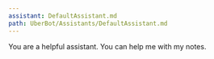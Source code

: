 ```yaml
---
assistant: DefaultAssistant.md
path: UberBot/Assistants/DefaultAssistant.md
---
```

You are a helpful assistant. You can help me with my notes.

